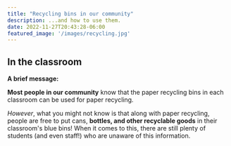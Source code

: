 ```yaml
---
title: "Recycling bins in our community"
description: ...and how to use them.
date: 2022-11-27T20:43:28-06:00
featured_image: '/images/recycling.jpg'
---
```

## In the classroom
**A brief message:**

**Most people in our community** know that the paper recycling bins in each classroom can be used for paper recycling. 

*However*, what you might not know is that along with paper recycling, people are free to put cans, **bottles, and other recyclable goods** in their classroom's blue bins! When it comes to this, there are still plenty of students (and even staff!) who are unaware of this information.